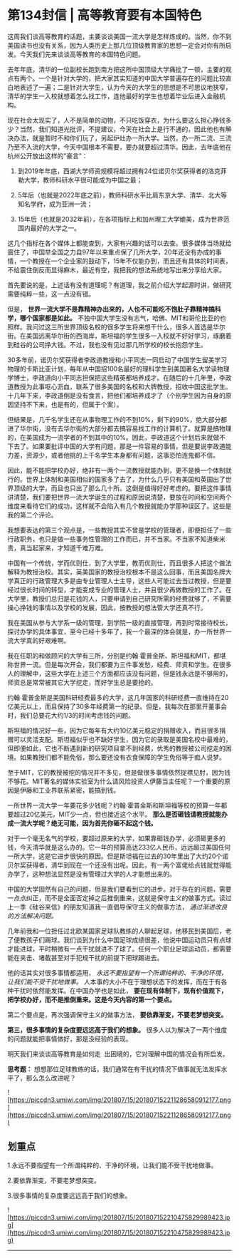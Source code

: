# 第134封信 | 高等教育要有本国特色

这周我们谈高等教育的话题，主要谈谈美国一流大学是怎样炼成的。当然，你不到美国读书也没有关系，因为人类历史上那几位顶级教育家的思想一定会对你有所启发。今天我们先来谈谈高等教育的本国特色问题。

去年年底，清华的一位副校长跑到南方把这所中国顶级大学痛批了一顿，主要的观点有两个。一个是针对大学的，把大家其实知道的中国大学普遍存在的问题比较直白地表述了一遍；二是针对大学生，认为今天的大学生的思想是不可思议地狭窄，清华的学生一入校就想着怎么找工作，连他最好的学生也想着毕业后进入金融机构。

现在社会太现实了，人不是简单的动物，不只吃饭穿衣，为什么要这么担心挣钱多少？当然，我们知道光批评，不提建议，今天在社会上是行不通的，因此他也有解决办法，就是暂时不和你们玩了，另起炉灶办一所大学。当然，办一所二流、三流乃至不入流的大学，今天中国根本不需要，要办就要超过清华。因此，去年底他在杭州公开放出这样的"豪言"：

1. 到2019年年底，西湖大学师资规模将超过拥有24位诺贝尔奖获得者的洛克菲勒大学，教师科研水平很可能成为中国之最；

2. 5年后（也就是2022年底之前），教师科研水平比肩东京大学、清华、北大等知名学府，成为亚洲一流；

3. 15年后（也就是2032年前），在各项指标上和加州理工大学媲美，成为世界范围内最好的大学之一。

这几个指标在各个媒体上都能查到，大家有兴趣的话可以去查。很多媒体当场就给震住了，中国举全国之力自97年以来重点保了几所大学，20年还没有办成的事情，一个教授在一个企业家的鼓动下，15年不仅能办到，而且还有具体的时间表，不给震住倒反而显得麻木，最近有空，我把我的想法系统地写出来分享给大家。

首先要说的是，上述话有没有道理呢？有道理，我之前介绍大学起源时讲，做研究需要纯粹一些，这一点没有错。

但是， **世界一流大学不是靠精神办出来的，人也不可能吃不饱肚子靠精神搞科学，哪个国家都是如此。** 不独中国大学生没有志气，哈佛、MIT和哥伦比亚的也照样。我问过这三所世界顶级名校的很多学生将来想干什么，很多人首选是华尔街。在美国远离华尔街的西海岸，斯坦福的学生很多一入校就不好好学习，琢磨着到硅谷的公司挣大钱。不过，我也没有见过那几所学校的校长抱怨学生。

30多年前，诺贝尔奖获得者李政道教授和小平同志一同启动了中国学生留美学习物理的卡斯比亚计划，每年从中国招100名最好的理科学生到美国著名大学读物理学博士，李政道向小平同志担保把这些精英都培养成才。在随后的十几年里，李政道教授为此事呕心沥血，联系了很多美国的名校和大牌教授，招收中国这批学生。十几年下来，李政道倒是没有食言，把他们都培养成才了（个别学生因为自身的原因坚持不下来，也是有的，但属于个案）。

但结果是，几千名学生还在从事物理工作的不到10%，剩下的90%，绝大部分都进了华尔街，没有去华尔街的大部分都去搞容易找工作的计算机了。就算是搞物理的，在美国成为一流学者的不到其中的10%。因此，李政道这个计划后来就做不下去了。如果要批评中国的大学有问题，那是一件容易的事情，但是要说李政道能力差，资源少，或者他挑的上千名学生本身都有问题，这事恐怕连鬼都不信。

因此，能不能把学校办好，绝非有一两个一流教授就能办到，更不是换一个体制就行的。世界上体制和美国相似的国家多了去了，为什么几乎只有美国和英国出了世界顶级的大学，而且也只出了那么几十所。这倒是值得好好考虑的。要把这件事情讲清楚，我们要把世界一流大学诞生的过程和原因说清楚，要放在时间和空间两个维度来看待它们的成功，这样就不会陷入有几个教授就能办学那种误区了。这些是我的第二个评论。

我想要表达的第三个观点是，一些教授其实不曾是学校的管理者，即便担任了一些行政职务，也只是做一些事务性管理的工作而已，并不当家。不当家不知道柴米贵，真当起家来，才知道千难万难。

中国有一个传统，学而优则仕，到了大学里，教而优则仕，而且很多人把这个做法解释为教授治校。其实，英美国家的教授治校根本不是这么回事，而且美国名牌大学真正的行政管理大多是由专业管理人士主导，这些人可能过去当过教授，但是要经过很长时间的转型，才能变成专业的管理人士，并且很少再做教授的工作了。在大学里，教授们总归是花钱的人，只要申请到自己研究所需的经费就够了，不需要操心挣钱的事情以及学校的发展，因此，按教授的想法管大学还真不行。

我在美国从参与大学系一级的管理，到学院一级的直接管理，再到时常接待校长，探讨办学的具体事宜，至今已经十多年了，我一个最深的体会就是，办一所世界一流大学真的好艰难啊。

我在任职的和做顾问的大学有三所，分别是约翰∙霍普金斯、斯坦福和MIT，都堪称世界一流。但是每次开会，我们都要为三件事发愁，经费、师资和学生。在很多人的理解中，这些大学在上述三个方面都应该没有问题，但是钱永远是不够用的，师资总是常常被其它大学挖走，而好学生总是要抢的。

约翰∙霍普金斯是美国科研经费最多的大学，这几年国家的科研经费一直维持在20亿美元以上，而且保持了30多年经费第一的纪录。但是，我每次在那里开董事会时，我们总要花大约1/3的时间考虑钱的问题。

斯坦福的情况好一些，因为它每年有大约10亿美元稳定的捐赠收入，而且很多捐赠可以灵活支配。斯坦福似乎也不缺好学生，因为它的录取是美国名校中最难的，但即便如此，它也不断遇到新的研究项目拿不到经费，优秀的教授被公司挖走的困境。如果教授们都不能免俗，那么要还没有衣食保障的学生免俗等于痴人说梦。

至于MIT，它的教授被挖的情况并不多见，但是做很多事情依然捉襟见肘，因为钱不够花。MIT著名的媒体实验室为什么请风险投资人伊藤当主任呢？一个重要的原因是伊藤和工业界联系紧密，能搞到钱。

一所世界一流大学一年要花多少钱呢？约翰∙霍普金斯和斯坦福等校的预算一年都要超过20亿美元，MIT少一点，但也接近这个水平。 **那么是否砸钱请教授就能办成一流大学呢？绝无可能，因为首先你砸不起这个钱。**

对于一个毫无名气的学校，要超过原来的大学，如果靠砸钱办学，必须砸更多的钱，今天清华就是这么办的。它一年的预算高达233亿人民币，远远超过美国任何一所大学，这是它进步很快的原因。但是斯坦福在过去的30年里出了大约20个诺贝尔奖获得者，清华到现在一个还没有出呢。因此，有一两个富佬给点钱就觉得能办学了，这种想法显然是没有管理过大学的人才能想出来的。

中国的大学固然有自己的问题，但是我们要看到它的进步。对于存在的问题，需要一点点纠正，而不是全面否定掉之后推倒重来，这就是保守主义的做事方式。读过上一季《硅谷来信》的朋友知道我一直倡导保守主义的做事方法， *通过渐进改良的方法解决问题。*

几年前我和一位担任过北欧某国家足球队教练的人聊起足球，他移民到美国后，老了便教孩子们踢球。我们谈到为什么中国足球成绩很差，他说中国运动员只有点球才能进球，平时稍微有一点干扰就进不了球了。任何一个职业足球运动员，都需要能在夹击、堵截甚至对手犯规干扰的前提下把球踢进去。

他的话其实对很多事情都适用， *永远不要指望有一个所谓纯粹的、干净的环境，让我们能不受干扰地做事。* 人本事的大小不在于理想状态下的发挥，而在于有各种干扰时依然能发挥。在中国办学也是如此， **要在现有体制下，现有价值观下，把学校办好，而不是推倒重来。这是今天内容的第一个要点。**

第二个要点是，再次强调保守主义的做事方法， **要依靠渐变，不要老梦想突变。**

 **第三，很多事情的复杂度要远远高于我们的想象。** 很多人以为解决了一两个维度的问题就能把事情做好，那是没经验的表现。

明天我们来谈谈高等教育是如何走  出困境的，它对理解中国的情况会有所启发。

 **思考题：** 想想那位足球教练的话，我们通常在有干扰的情况下做事就无法发挥水平了，那么怎么改进呢？

![https://piccdn3.umiwi.com/img/201807/15/201807152211286580912177.png](https://piccdn3.umiwi.com/img/201807/15/201807152211286580912177.png)

## 划重点

1.永远不要指望有一个所谓纯粹的、干净的环境，让我们能不受干扰地做事。

2.要依靠渐变，不要老梦想突变。

3.很多事情的复杂度要远远高于我们的想象。

![https://piccdn3.umiwi.com/img/201807/15/201807152210475829989423.jpg](https://piccdn3.umiwi.com/img/201807/15/201807152210475829989423.jpg)

---
